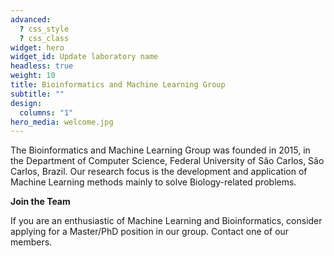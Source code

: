 ```yaml
---
advanced:
  ? css_style
  ? css_class
widget: hero
widget_id: Update laboratory name
headless: true
weight: 10
title: Bioinformatics and Machine Learning Group
subtitle: ""
design:
  columns: "1"
hero_media: welcome.jpg
---
```

The Bioinformatics and Machine Learning Group was founded in 2015, in the Department of Computer Science, Federal University of São Carlos, São Carlos, Brazil. Our research focus is the development and application of Machine Learning methods mainly to solve Biology-related problems.

**Join the Team**

If you are an enthusiastic of Machine Learning and Bioinformatics, consider applying for a Master/PhD position in our group. Contact one of our members.